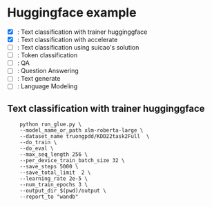 # Huggingface example 

- [x] : Text classification with trainer hugginggface 
- [x] : Text classification with accelerate
- [ ] : Text classification using suicao's solution 
- [ ] : Token classification
- [ ] : QA
- [ ] : Question Answering
- [ ] : Text generate 
- [ ] : Language Modeling

## Text classification with trainer hugginggface 
```
    python run_glue.py \
    --model_name_or_path xlm-roberta-large \
    --dataset_name truongpdd/KDD22task2Full  \
    --do_train \
    --do_eval \
    --max_seq_length 256 \
    --per_device_train_batch_size 32 \
    --save_steps 5000 \
    --save_total_limit  2 \
    --learning_rate 2e-5 \
    --num_train_epochs 3 \
    --output_dir $(pwd)/output \ 
    --report_to "wandb"
```
